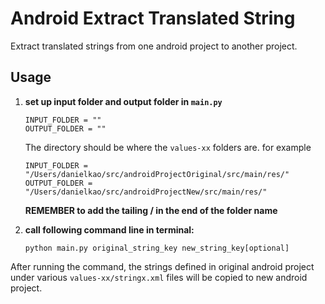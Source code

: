 # Android Extract Translated String
Extract translated strings from one android project to another project.

## Usage

1. **set up input folder and output folder in `main.py`**

	```
	INPUT_FOLDER = ""
	OUTPUT_FOLDER = ""
	```

	The directory should be where the `values-xx` folders are. for example
	
	```
	INPUT_FOLDER = "/Users/danielkao/src/androidProjectOriginal/src/main/res/"
	OUTPUT_FOLDER = "/Users/danielkao/src/androidProjectNew/src/main/res/"
	```

	**REMEMBER to add the tailing / in the end of the folder name**
	
2. **call following command line in terminal:**

	`python main.py original_string_key new_string_key[optional]`
	

After running the command, the strings defined in original android project under various `values-xx/stringx.xml` files will be copied to new android project.
